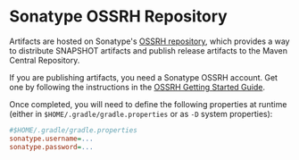 # Sonatype OSSRH Repository

Artifacts are hosted on Sonatype's [OSSRH repository][sonatype-nexus], which
provides a way to distribute SNAPSHOT artifacts and publish release artifacts to
the Maven Central Repository.

If you are publishing artifacts, you need a Sonatype OSSRH account.  Get one by
following the instructions in the
[OSSRH Getting Started Guide][sonatype-publish-guide].

Once completed, you will need to define the following properties at runtime
(either in `$HOME/.gradle/gradle.properties` or as `-D` system properties):

```ini
#$HOME/.gradle/gradle.properties
sonatype.username=...
sonatype.password=...
```

[sonatype-nexus]: https://oss.sonatype.org/
[sonatype-publish-guide]: https://central.sonatype.org/publish/publish-guide/

